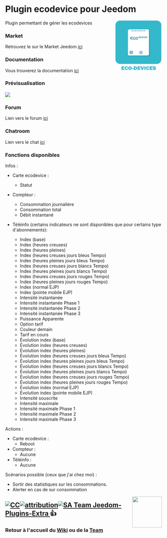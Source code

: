 # Plugin ecodevice pour Jeedom

<img src="plugin_info/ecodevice_icon.png" align="right" height="160" width="150">

Plugin permettant de gérer les ecodevices

### Market

Retrouvez le sur le Market Jeedom [ici](https://www.jeedom.com/market/index.php?v=d&p=market&type=plugin&name=ecodevice)

### Documentation

Vous trouverez la documentation [ici](https://github.com/Jeedom-Plugins-Extra/ecodevice/blob/stable/docs/fr_FR/index.md)

### Prévisualisation

<img src="docs/images/ecodevice_screenshot1.jpg" align="center">

### Forum

Lien vers le forum [ici](https://www.jeedom.com/forum/viewtopic.php?f=149&t=2033)

### Chatroom

Lien vers le chat [ici](https://discord.gg/eC3G2x9)

### Fonctions disponibles

Infos :
+ Carte ecodevice :
  * Statut
+ Compteur :
  * Consommation journalière
  * Consommation total
  * Débit instantané

+ Téléinfo (certains indicateurs ne sont disponibles que pour certains type d'abonnements):
  * Index (base)
  * Index (heures creuses)
  * Index (heures pleines)
  * Index (heures creuses jours bleus Tempo)
  * Index (heures pleines jours bleus Tempo)
  * Index (heures creuses jours blancs Tempo)
  * Index (heures pleines jours blancs Tempo)
  * Index (heures creuses jours rouges Tempo)
  * Index (heures pleines jours rouges Tempo)
  * Index (normal EJP)
  * Index (pointe mobile EJP)
  * Intensité instantanée
  * Intensité instantanée Phase 1
  * Intensité instantanée Phase 2
  * Intensité instantanée Phase 3
  * Puissance Apparente
  * Option tarif
  * Couleur demain
  * Tarif en cours
  * Évolution index (base)
  * Évolution index (heures creuses)
  * Évolution index (heures pleines)
  * Évolution index (heures creuses jours bleus Tempo)
  * Évolution index (heures pleines jours bleus Tempo)
  * Évolution index (heures creuses jours blancs Tempo)
  * Évolution index (heures pleines jours blancs Tempo)
  * Évolution index (heures creuses jours rouges Tempo)
  * Évolution index (heures pleines jours rouges Tempo)
  * Évolution index (normal EJP)
  * Évolution index (pointe mobile EJP)
  * Intensité souscrite
  * Intensité maximale
  * Intensité maximale Phase 1
  * Intensité maximale Phase 2
  * Intensité maximale Phase 3

Actions :
+ Carte ecodevice :
  * Reboot
+ Compteur :
  * Aucune
+ Téléinfo :
  * Aucune

Scénarios possible (ceux que j'ai chez moi) :
* Sortir des statistiques sur les consommations.
* Alerter en cas de sur consommation

<img src="https://github.com/Jeedom-Plugins-Extra/Jeedom-Plugins-Extra/blob/master/images/Jeedom-Plugins-Extra.png" align="right" height="100" width="95">

## <a href="https://creativecommons.org/licenses/by-sa/4.0/"><img alt="CC" src="https://creativecommons.org/images/deed/cc_blue_x2.png" height="24px" width="24px"><img alt="attribution" src="https://creativecommons.org/images/deed/attribution_icon_blue_x2.png" height="24px" width="24px"><img alt="SA" src="https://creativecommons.org/images/deed/sa_blue_x2.png" height="24px" width="24px"> Team Jeedom-Plugins-Extra </a> 👍
### Retour à l'accueil du [Wiki](https://github.com/Jeedom-Plugins-Extra/Jeedom-Plugins-Extra/wiki) ou de la [Team](https://github.com/Jeedom-Plugins-Extra)
